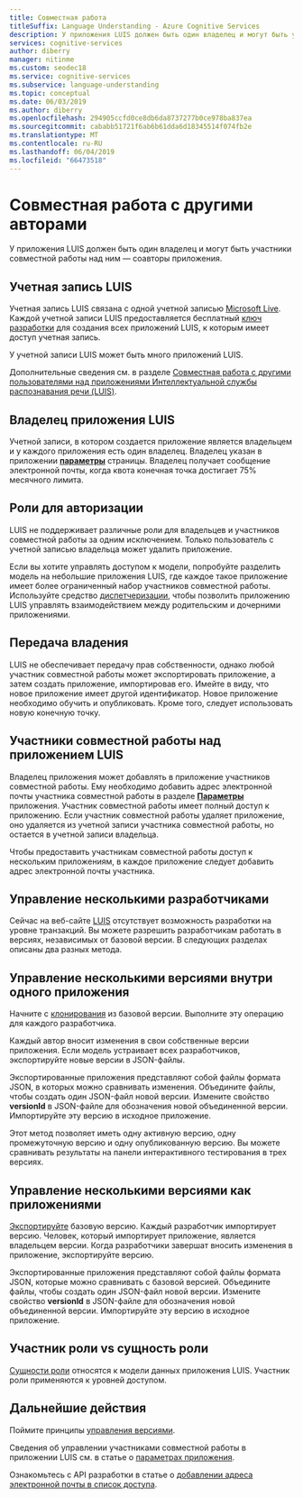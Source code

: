 ```yaml
---
title: Совместная работа
titleSuffix: Language Understanding - Azure Cognitive Services
description: У приложения LUIS должен быть один владелец и могут быть участники совместной работы над ним — соавторы приложения.
services: cognitive-services
author: diberry
manager: nitinme
ms.custom: seodec18
ms.service: cognitive-services
ms.subservice: language-understanding
ms.topic: conceptual
ms.date: 06/03/2019
ms.author: diberry
ms.openlocfilehash: 294905ccfd0ce8db6da8737277b0ce978ba837ea
ms.sourcegitcommit: cababb51721f6ab6b61dda6d18345514f074fb2e
ms.translationtype: MT
ms.contentlocale: ru-RU
ms.lasthandoff: 06/04/2019
ms.locfileid: "66473518"
---
```

# <a name="collaborating-with-other-authors"></a>Совместная работа с другими авторами

У приложения LUIS должен быть один владелец и могут быть участники совместной работы над ним — соавторы приложения.

## <a name="luis-account"></a>Учетная запись LUIS
Учетная запись LUIS связана с одной учетной записью [Microsoft Live](https://login.live.com/). Каждой учетной записи LUIS предоставляется бесплатный [ключ разработки](luis-concept-keys.md#authoring-key) для создания всех приложений LUIS, к которым имеет доступ учетная запись. 

У учетной записи LUIS может быть много приложений LUIS.

Дополнительные сведения см. в разделе [Совместная работа с другими пользователями над приложениями Интеллектуальной службы распознавания речи (LUIS)](luis-how-to-collaborate.md#azure-active-directory-tenant-user). 

## <a name="luis-app-owner"></a>Владелец приложения LUIS

Учетной записи, в котором создается приложение является владельцем и у каждого приложения есть один владелец. Владелец указан в приложении **[параметры](luis-how-to-collaborate.md)** страницы. Владелец получает сообщение электронной почты, когда квота конечная точка достигает 75% месячного лимита. 

## <a name="authorization-roles"></a>Роли для авторизации
LUIS не поддерживает различные роли для владельцев и участников совместной работы за одним исключением. Только пользователь с учетной записью владельца может удалить приложение.

Если вы хотите управлять доступом к модели, попробуйте разделить модель на небольшие приложения LUIS, где каждое такое приложение имеет более ограниченный набор участников совместной работы. Используйте средство [диспетчеризации](https://aka.ms/dispatch-tool), чтобы позволить приложению LUIS управлять взаимодействием между родительским и дочерними приложениями.

## <a name="transfer-ownership"></a>Передача владения
LUIS не обеспечивает передачу прав собственности, однако любой участник совместной работы может экспортировать приложение, а затем создать приложение, импортировав его. Имейте в виду, что новое приложение имеет другой идентификатор. Новое приложение необходимо обучить и опубликовать. Кроме того, следует использовать новую конечную точку.

## <a name="luis-app-collaborators"></a>Участники совместной работы над приложением LUIS
Владелец приложения может добавлять в приложение участников совместной работы. Ему необходимо добавить адрес электронной почты участника совместной работы в разделе **[Параметры](luis-how-to-collaborate.md)** приложения. Участник совместной работы имеет полный доступ к приложению. Если участник совместной работы удаляет приложение, оно удаляется из учетной записи участника совместной работы, но остается в учетной записи владельца. 

Чтобы предоставить участникам совместной работы доступ к нескольким приложениям, в каждое приложение следует добавить адрес электронной почты участника. 

## <a name="managing-multiple-authors"></a>Управление несколькими разработчиками
Сейчас на веб-сайте [LUIS](luis-reference-regions.md#luis-website) отсутствует возможность разработки на уровне транзакций. Вы можете разрешить разработчикам работать в версиях, независимых от базовой версии. В следующих разделах описаны два разных метода.

## <a name="manage-multiple-versions-inside-the-same-app"></a>Управление несколькими версиями внутри одного приложения
Начните с [клонирования](luis-how-to-manage-versions.md#clone-a-version) из базовой версии. Выполните эту операцию для каждого разработчика. 

Каждый автор вносит изменения в свои собственные версии приложения. Если модель устраивает всех разработчиков, экспортируйте новые версии в JSON-файлы.  

Экспортированные приложения представляют собой файлы формата JSON, в которых можно сравнивать изменения. Объедините файлы, чтобы создать один JSON-файл новой версии. Измените свойство **versionId** в JSON-файле для обозначения новой объединенной версии. Импортируйте эту версию в исходное приложение. 

Этот метод позволяет иметь одну активную версию, одну промежуточную версию и одну опубликованную версию. Вы можете сравнивать результаты на панели интерактивного тестирования в трех версиях.

## <a name="manage-multiple-versions-as-apps"></a>Управление несколькими версиями как приложениями
[Экспортируйте](luis-how-to-manage-versions.md#export-version) базовую версию. Каждый разработчик импортирует версию. Человек, который импортирует приложение, является владельцем версии. Когда разработчики завершат вносить изменения в приложение, экспортируйте версию. 

Экспортированные приложения представляют собой файлы формата JSON, которые можно сравнивать с базовой версией. Объедините файлы, чтобы создать один JSON-файл новой версии. Измените свойство **versionId** в JSON-файле для обозначения новой объединенной версии. Импортируйте эту версию в исходное приложение.

## <a name="collaborator-roles-vs-entity-roles"></a>Участник роли vs сущность роли

[Сущности роли](luis-concept-roles.md) относятся к модели данных приложения LUIS. Участник роли применяются к уровней доступом. 

## <a name="next-steps"></a>Дальнейшие действия

Поймите принципы [управления версиями](luis-concept-version.md). 

Сведения об управлении участниками совместной работы в приложении LUIS см. в статье о [параметрах приложения](luis-how-to-collaborate.md).

Ознакомьтесь с API разработки в статье о [добавлении адреса электронной почты в список доступа](https://westus.dev.cognitive.microsoft.com/docs/services/5890b47c39e2bb17b84a55ff/operations/58fcccdd5aca2f08a4104342).
